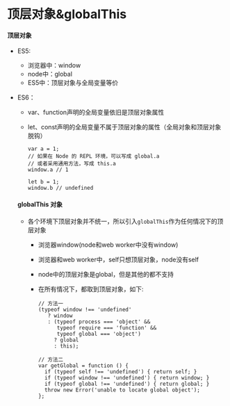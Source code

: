 # 顶层对象&globalThis

#### 顶层对象

- ES5:
  - 浏览器中：window
  - node中：global
  - ES5中：顶层对象与全局变量等价

- ES6：

  - var、function声明的全局变量依旧是顶层对象属性

  - let、const声明的全局变量不属于顶层对象的属性（全局对象和顶层对象脱钩）

    ```shell
    var a = 1;
    // 如果在 Node 的 REPL 环境，可以写成 global.a
    // 或者采用通用方法，写成 this.a
    window.a // 1
    
    let b = 1;
    window.b // undefined
    ```

  #### globalThis 对象 

  - 各个环境下顶层对象并不统一，所以引入`globalThis`作为任何情况下的顶层对象

    - 浏览器window(node和web worker中没有window)

    - 浏览器和web worker中，self只想顶层对象，node没有self

    - node中的顶层对象是global，但是其他的都不支持

    - 在所有情况下，都取到顶层对象，如下:

      ```shell
      // 方法一
      (typeof window !== 'undefined'
         ? window
         : (typeof process === 'object' &&
            typeof require === 'function' &&
            typeof global === 'object')
           ? global
           : this);
      
      // 方法二
      var getGlobal = function () {
        if (typeof self !== 'undefined') { return self; }
        if (typeof window !== 'undefined') { return window; }
        if (typeof global !== 'undefined') { return global; }
        throw new Error('unable to locate global object');
      };
      ```

      

